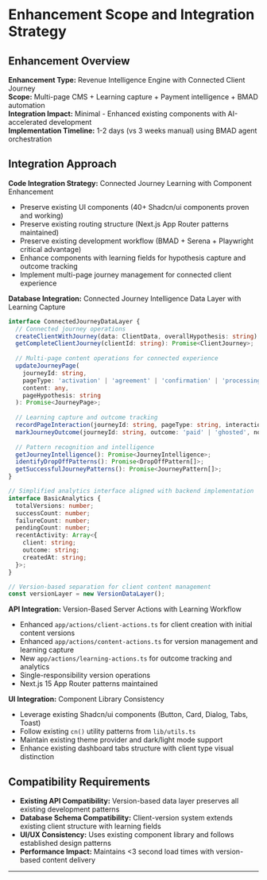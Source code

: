 # Enhancement Scope and Integration Strategy

## Enhancement Overview

**Enhancement Type:** Revenue Intelligence Engine with Connected Client Journey  
**Scope:** Multi-page CMS + Learning capture + Payment intelligence + BMAD automation  
**Integration Impact:** Minimal - Enhanced existing components with AI-accelerated development  
**Implementation Timeline:** 1-2 days (vs 3 weeks manual) using BMAD agent orchestration

## Integration Approach

**Code Integration Strategy:** Connected Journey Learning with Component Enhancement
- Preserve existing UI components (40+ Shadcn/ui components proven and working)
- Preserve existing routing structure (Next.js App Router patterns maintained)
- Preserve existing development workflow (BMAD + Serena + Playwright critical advantage)
- Enhance components with learning fields for hypothesis capture and outcome tracking
- Implement multi-page journey management for connected client experience

**Database Integration:** Connected Journey Intelligence Data Layer with Learning Capture
```typescript
interface ConnectedJourneyDataLayer {
  // Connected journey operations
  createClientWithJourney(data: ClientData, overallHypothesis: string): Promise<ClientJourney>;
  getCompleteClientJourney(clientId: string): Promise<ClientJourney>;
  
  // Multi-page content operations for connected experience
  updateJourneyPage(
    journeyId: string, 
    pageType: 'activation' | 'agreement' | 'confirmation' | 'processing',
    content: any, 
    pageHypothesis: string
  ): Promise<JourneyPage>;
  
  // Learning capture and outcome tracking
  recordPageInteraction(journeyId: string, pageType: string, interaction: PageInteraction): Promise<void>;
  markJourneyOutcome(journeyId: string, outcome: 'paid' | 'ghosted', notes?: string): Promise<void>;
  
  // Pattern recognition and intelligence
  getJourneyIntelligence(): Promise<JourneyIntelligence>;
  identifyDropOffPatterns(): Promise<DropOffPattern[]>;
  getSuccessfulJourneyPatterns(): Promise<JourneyPattern[]>;
}

// Simplified analytics interface aligned with backend implementation
interface BasicAnalytics {
  totalVersions: number;
  successCount: number;
  failureCount: number;
  pendingCount: number;
  recentActivity: Array<{
    client: string;
    outcome: string;
    createdAt: string;
  }>;
}

// Version-based separation for client content management
const versionLayer = new VersionDataLayer();
```

**API Integration:** Version-Based Server Actions with Learning Workflow  
- Enhanced `app/actions/client-actions.ts` for client creation with initial content versions
- Enhanced `app/actions/content-actions.ts` for version management and learning capture
- New `app/actions/learning-actions.ts` for outcome tracking and analytics
- Single-responsibility version operations
- Next.js 15 App Router patterns maintained

**UI Integration:** Component Library Consistency
- Leverage existing Shadcn/ui components (Button, Card, Dialog, Tabs, Toast)
- Follow existing `cn()` utility patterns from `lib/utils.ts`
- Maintain existing theme provider and dark/light mode support
- Enhance existing dashboard tabs structure with client type visual distinction

## Compatibility Requirements

- **Existing API Compatibility:** Version-based data layer preserves all existing development patterns
- **Database Schema Compatibility:** Client-version system extends existing client structure with learning fields
- **UI/UX Consistency:** Uses existing component library and follows established design patterns  
- **Performance Impact:** Maintains <3 second load times with version-based content delivery

---
